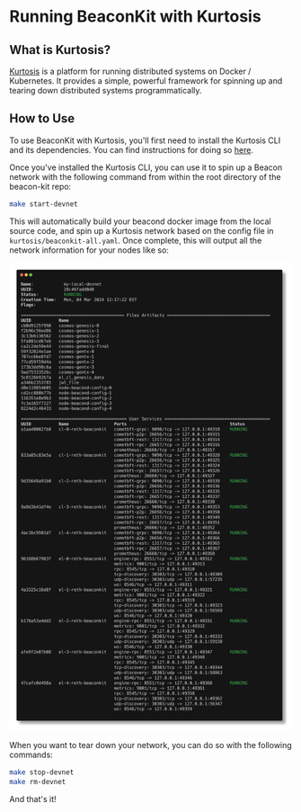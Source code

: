 # Running BeaconKit with Kurtosis

## What is Kurtosis?

[Kurtosis](https://www.kurtosis.com/) is a platform for running distributed systems on Docker / Kubernetes. It provides a simple, powerful framework for spinning up and tearing down distributed systems programmatically.

## How to Use

To use BeaconKit with Kurtosis, you'll first need to install the Kurtosis CLI and its dependencies. You can find instructions for doing so [here](https://docs.kurtosis.com/install).

Once you've installed the Kurtosis CLI, you can use it to spin up a Beacon network with the following command from within the root directory of the beacon-kit repo:

```bash
make start-devnet
```

This will automatically build your beacond docker image from the local source code, and spin up a Kurtosis network based on the config file in `kurtosis/beaconkit-all.yaml`. Once complete, this will output all the network information for your nodes like so:

![Example Network](./img/example-network.png)

When you want to tear down your network, you can do so with the following commands:

```bash
make stop-devnet
make rm-devnet
```

And that's it!